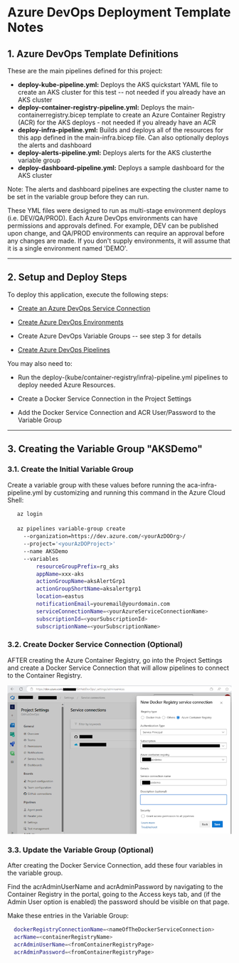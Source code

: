 # Azure DevOps Deployment Template Notes

## 1. Azure DevOps Template Definitions

These are the main pipelines defined for this project:

- **deploy-kube-pipeline.yml:** Deploys the AKS quickstart YAML file to create an AKS cluster for this test -- not needed if you already have an AKS cluster
- **deploy-container-registry-pipeline.yml:** Deploys the main-containerregistry.bicep template to create an Azure Container Registry (ACR) for the AKS deploys - not needed if you already have an ACR
- **deploy-infra-pipeline.yml:** Builds and deploys all of the resources for this app defined in the main-infra.bicep file. Can also optionally deploys the alerts and dashboard
- **deploy-alerts-pipeline.yml:** Deploys alerts for the AKS clusterthe variable group
- **deploy-dashboard-pipeline.yml:** Deploys a sample dashboard for the AKS cluster

Note: The alerts and dashboard pipelines are expecting the cluster name to be set in the variable group before they can run.

These YML files were designed to run as multi-stage environment deploys (i.e. DEV/QA/PROD). Each Azure DevOps environments can have permissions and approvals defined. For example, DEV can be published upon change, and QA/PROD environments can require an approval before any changes are made. If you don't supply environments, it will assume that it is a single environment named 'DEMO'.

---

## 2. Setup and Deploy Steps

To deploy this application, execute the following steps:

- [Create an Azure DevOps Service Connection](https://docs.luppes.com/CreateServiceConnections/)

- [Create Azure DevOps Environments](https://docs.luppes.com/CreateDevOpsEnvironments/)

- Create Azure DevOps Variable Groups -- see step 3 for details

- [Create Azure DevOps Pipelines](https://docs.luppes.com/CreateNewPipeline/)

You may also need to:

- Run the deploy-(kube/container-registry/infra)-pipeline.yml pipelines to deploy needed Azure Resources.

- Create a Docker Service Connection in the Project Settings

- Add the Docker Service Connection and ACR User/Password to the Variable Group

---

## 3. Creating the Variable Group "AKSDemo"

### 3.1. Create the Initial Variable Group

Create a variable group with these values before running the aca-infra-pipeline.yml by customizing and running this command in the Azure Cloud Shell:

``` bash
   az login

   az pipelines variable-group create 
     --organization=https://dev.azure.com/<yourAzDOOrg>/ 
     --project='<yourAzDOProject>' 
     --name AKSDemo 
     --variables 
         resourceGroupPrefix=rg_aks
         appName=xxx-aks
         actionGroupName=aksAlertGrp1
         actionGroupShortName=aksalertgrp1
         location=eastus
         notificationEmail=youremail@yourdomain.com
         serviceConnectionName=<yourAzureServiceConnectionName>
         subscriptionId=<yourSubscriptionId>
         subscriptionName=<yourSubscriptionName>
```

### 3.2. Create Docker Service Connection (Optional)

AFTER creating the Azure Container Registry, go into the Project Settings and create a Docker Service Connection that will allow pipelines to connect to the Container Registry.

![Create Docker Service Connection](../docs/DockerServiceConnection.png)

### 3.3. Update the Variable Group (Optional)

After creating the Docker Service Connection, add these four variables in the variable group.  

Find the acrAdminUserName and acrAdminPassword by navigating to the Container Registry in the portal, going to the Access keys tab, and (if the Admin User option is enabled) the password should be visible on that page.

Make these entries in the Variable Group:

``` bash
  dockerRegistryConnectionName=<nameOfTheDockerServiceConnection>
  acrName=<containerRegistryName>
  acrAdminUserName=<fromContainerRegistryPage>
  acrAdminPassword=<fromContainerRegistryPage>
```
